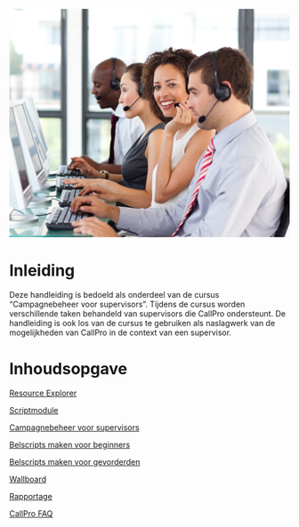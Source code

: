![](./media/image1.jpeg)

# Inleiding

Deze handleiding is bedoeld als onderdeel van de cursus “Campagnebeheer
voor supervisors”. Tijdens de cursus worden verschillende taken
behandeld van supervisors die CallPro ondersteunt. De handleiding is ook
los van de cursus te gebruiken als naslagwerk van de mogelijkheden van
CallPro in de context van een supervisor.

# Inhoudsopgave


[Resource Explorer](callpro-module-resourceexplorer.md)

[Scriptmodule](callpro-module-scriptmodule.md)

[Campagnebeheer voor supervisors](campagnebeheer-voor-supervisors.md#Campagnebeheer-voor-supervisors)

[Belscripts maken voor beginners](belscripts-maken-voor-beginners.md#Belscripts-maken-voor-beginners)

[Belscripts maken voor gevorderden](belscripts-maken-voor-gevorderden.md)

[Wallboard](wallboard.md#wallboard)

[Rapportage](rapportage.md#Rapportage)

[CallPro FAQ](callpro-faq.md#CallPro-FAQ)
